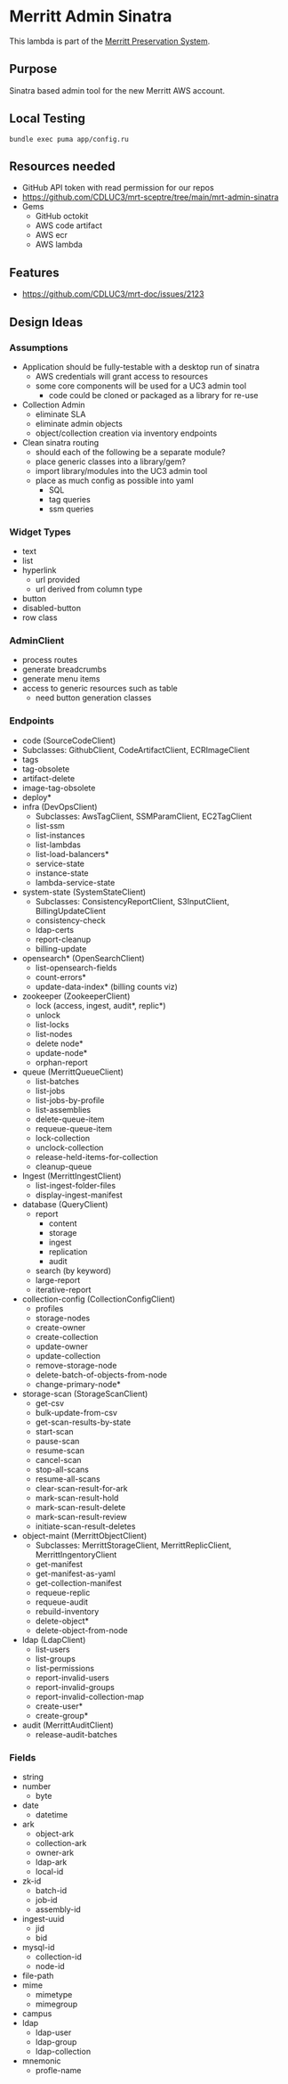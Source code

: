 # Merritt Admin Sinatra

This lambda is part of the [Merritt Preservation System](https://github.com/CDLUC3/mrt-doc). 

## Purpose

Sinatra based admin tool for the new Merritt AWS account.

## Local Testing

```
bundle exec puma app/config.ru
```

## Resources needed
- GitHub API token with read permission for our repos
- https://github.com/CDLUC3/mrt-sceptre/tree/main/mrt-admin-sinatra
- Gems
  - GitHub octokit
  - AWS code artifact
  - AWS ecr
  - AWS lambda

## Features
- https://github.com/CDLUC3/mrt-doc/issues/2123

## Design Ideas

### Assumptions
- Application should be fully-testable with a desktop run of sinatra
  - AWS credentials will grant access to resources
  - some core components will be used for a UC3 admin tool
    - code could be cloned or packaged as a library for re-use
- Collection Admin
  - eliminate SLA
  - eliminate admin objects
  - object/collection creation via inventory endpoints
- Clean sinatra routing
  - should each of the following be a separate module?
  - place generic classes into a library/gem?
  - import library/modules into the UC3 admin tool
  - place as much config as possible into yaml
    - SQL
    - tag queries
    - ssm queries

### Widget Types
- text
- list
- hyperlink
    - url provided
    - url derived from column type
- button
- disabled-button
- row class

### AdminClient
- process routes
- generate breadcrumbs
- generate menu items
- access to generic resources such as table
  - need button generation classes

### Endpoints
-  code (SourceCodeClient)
  - Subclasses: GithubClient, CodeArtifactClient, ECRImageClient
  - tags
  - tag-obsolete
  - artifact-delete
  - image-tag-obsolete
  - deploy*
- infra (DevOpsClient)
  - Subclasses: AwsTagClient, SSMParamClient, EC2TagClient
  - list-ssm
  - list-instances
  - list-lambdas
  - list-load-balancers*
  - service-state
  - instance-state
  - lambda-service-state
- system-state (SystemStateClient)
  - Subclasses: ConsistencyReportClient, S3InputClient, BillingUpdateClient
  - consistency-check
  - ldap-certs
  - report-cleanup
  - billing-update
- opensearch* (OpenSearchClient)
  - list-opensearch-fields
  - count-errors*
  - update-data-index* (billing counts viz)
- zookeeper (ZookeeperClient)
  - lock (access, ingest, audit*, replic*)
  - unlock
  - list-locks
  - list-nodes
  - delete node*
  - update-node*
  - orphan-report
- queue (MerrittQueueClient)
  - list-batches
  - list-jobs
  - list-jobs-by-profile
  - list-assemblies
  - delete-queue-item
  - requeue-queue-item
  - lock-collection
  - unclock-collection
  - release-held-items-for-collection
  - cleanup-queue
- Ingest (MerrittIngestClient)
  - list-ingest-folder-files
  - display-ingest-manifest
- database (QueryClient)
  - report
    - content
    - storage
    - ingest
    - replication
    - audit
  - search (by keyword)
  - large-report
  - iterative-report
- collection-config (CollectionConfigClient)
  - profiles
  - storage-nodes
  - create-owner
  - create-collection
  - update-owner
  - update-collection
  - remove-storage-node
  - delete-batch-of-objects-from-node
  - change-primary-node*
- storage-scan (StorageScanClient)
  - get-csv
  - bulk-update-from-csv
  - get-scan-results-by-state
  - start-scan
  - pause-scan
  - resume-scan
  - cancel-scan
  - stop-all-scans
  - resume-all-scans
  - clear-scan-result-for-ark
  - mark-scan-result-hold
  - mark-scan-result-delete
  - mark-scan-result-review
  - initiate-scan-result-deletes
- object-maint (MerrittObjectClient)
  - Subclasses: MerrittStorageClient, MerrittReplicClient, MerrittIngentoryClient
  - get-manifest
  - get-manifest-as-yaml
  - get-collection-manifest
  - requeue-replic
  - requeue-audit
  - rebuild-inventory
  - delete-object*
  - delete-object-from-node
- ldap (LdapClient)
  - list-users
  - list-groups
  - list-permissions
  - report-invalid-users
  - report-invalid-groups
  - report-invalid-collection-map
  - create-user*
  - create-group*
- audit (MerrittAuditClient)
  - release-audit-batches

### Fields
- string
- number
    - byte
- date
    - datetime
- ark
    - object-ark
    - collection-ark
    - owner-ark
    - ldap-ark
    - local-id
- zk-id
    - batch-id
    - job-id
    - assembly-id
- ingest-uuid
    - jid
    - bid
- mysql-id
    - collection-id
    - node-id
- file-path
- mime
    - mimetype
    - mimegroup
- campus
- ldap
    - ldap-user
    - ldap-group
    - ldap-collection
- mnemonic
    - profle-name
